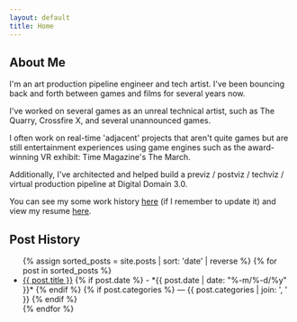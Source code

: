 ```yaml
---
layout: default
title: Home
---
```


## About Me

I'm an art production pipeline engineer and tech artist. I've been bouncing
back and forth between games and films for several years now.

I've worked on several games as an unreal technical artist, such as The Quarry,
Crossfire X, and several unannounced games.

I often work on real-time 'adjacent' projects that aren't quite games but are
still entertainment experiences using game engines such as the award-winning
VR exhibit: Time Magazine's The March.

Additionally, I've architected and helped build a previz / postviz / techviz /
virtual production pipeline at Digital Domain 3.0.

You can see my some work history [here](https://github.com/nate-maxwell)
(if I remember to update it) and view my resume
[here](https://drive.google.com/file/d/11D7EMN3QdCTIFKhBteWEr4Emn7nQPYvG/view?usp=sharing).

## Post History

<ul>
{% assign sorted_posts = site.posts | sort: 'date' | reverse %}
{% for post in sorted_posts %}
  <li>
    <a href="{{ post.url }}">{{ post.title }}</a>
    {% if post.date %}
      - *{{ post.date | date: "%-m/%-d/%y" }}*
    {% endif %}
    {% if post.categories %}
      — {{ post.categories | join: ', ' }}
    {% endif %}
  </li>
{% endfor %}
</ul>
